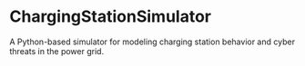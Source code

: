# ChargingStationSimulator
A Python-based simulator for modeling charging station behavior and cyber threats in the power grid.
